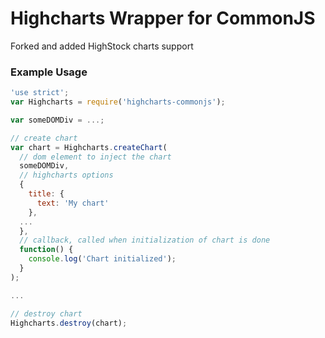 # Highcharts Wrapper for CommonJS

Forked and added HighStock charts support

### Example Usage
```javascript
'use strict';
var Highcharts = require('highcharts-commonjs');

var someDOMDiv = ...;

// create chart
var chart = Highcharts.createChart(
  // dom element to inject the chart
  someDOMDiv,
  // highcharts options
  {
    title: {
      text: 'My chart'
    },
  ...
  },
  // callback, called when initialization of chart is done
  function() {
    console.log('Chart initialized');
  }
);

...

// destroy chart
Highcharts.destroy(chart);

```
